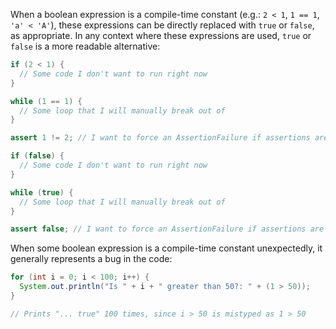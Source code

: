 When a boolean expression is a compile-time constant (e.g.: `2 < 1`, `1 == 1`,
`'a' < 'A'`), these expressions can be directly replaced with `true` or `false`,
as appropriate. In any context where these expressions are used, `true` or
`false` is a more readable alternative:

```java
if (2 < 1) {
  // Some code I don't want to run right now
}

while (1 == 1) {
  // Some loop that I will manually break out of
}

assert 1 != 2; // I want to force an AssertionFailure if assertions are enabled
```

```java
if (false) {
  // Some code I don't want to run right now
}

while (true) {
  // Some loop that I will manually break out of
}

assert false; // I want to force an AssertionFailure if assertions are enabled
```

When some boolean expression is a compile-time constant unexpectedly, it
generally represents a bug in the code:

```java
for (int i = 0; i < 100; i++) {
  System.out.println("Is " + i + " greater than 50?: " + (1 > 50));
}

// Prints "... true" 100 times, since i > 50 is mistyped as 1 > 50
```
